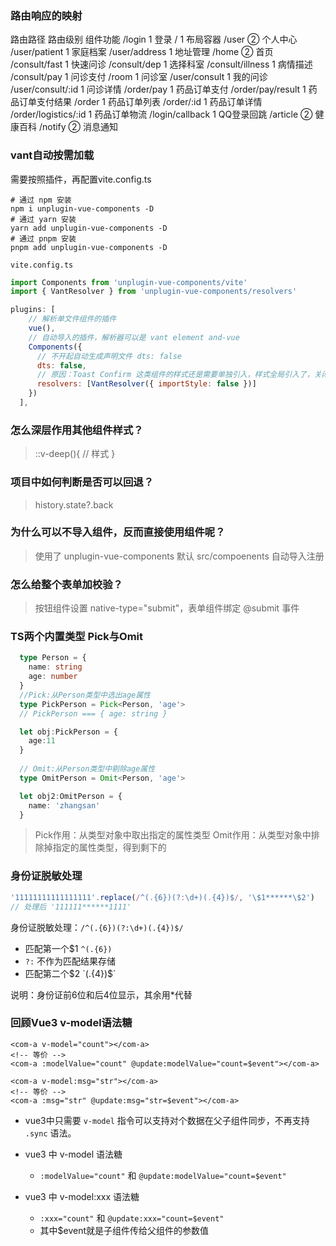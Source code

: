 ### 路由响应的映射
路由路径	路由级别	组件功能
/login	1	登录
/	1	布局容器
/user	②	个人中心
/user/patient	1	家庭档案
/user/address	1	地址管理
/home	②	首页
/consult/fast	1	快速问诊
/consult/dep	1	选择科室
/consult/illness	1	病情描述
/consult/pay	1	问诊支付
/room	1	问诊室
/user/consult	1	我的问诊
/user/consult/:id	1	问诊详情
/order/pay	1	药品订单支付
/order/pay/result	1	药品订单支付结果
/order	1	药品订单列表
/order/:id	1	药品订单详情
/order/logistics/:id	1	药品订单物流
/login/callback	1	QQ登录回跳
/article	②	健康百科
/notify	②	消息通知

### vant自动按需加载
需要按照插件，再配置vite.config.ts
```
# 通过 npm 安装
npm i unplugin-vue-components -D
# 通过 yarn 安装
yarn add unplugin-vue-components -D
# 通过 pnpm 安装
pnpm add unplugin-vue-components -D
```
`vite.config.ts`
```js
import Components from 'unplugin-vue-components/vite'
import { VantResolver } from 'unplugin-vue-components/resolvers'

plugins: [
    // 解析单文件组件的插件
    vue(),
    // 自动导入的插件，解析器可以是 vant element and-vue
    Components({
      // 不开起自动生成声明文件 dts: false
      dts: false,
      // 原因：Toast Confirm 这类组件的样式还是需要单独引入，样式全局引入了，关闭自动引入
      resolvers: [VantResolver({ importStyle: false })]
    })
  ],
```

### 怎么深层作用其他组件样式？
> ::v-deep(){ // 样式 }

### 项目中如何判断是否可以回退？
> history.state?.back

### 为什么可以不导入组件，反而直接使用组件呢？
> 使用了 unplugin-vue-components 默认 src/compoenents 自动导入注册

### 怎么给整个表单加校验？
> 按钮组件设置 native-type="submit"，表单组件绑定 @submit 事件

### TS两个内置类型 Pick与Omit
```ts
  type Person = {
    name: string
    age: number
  }
  //Pick:从Person类型中选出age属性
  type PickPerson = Pick<Person, 'age'>
  // PickPerson === { age: string }

  let obj:PickPerson = {
    age:11
  }
  
  // Omit:从Person类型中剔除age属性
  type OmitPerson = Omit<Person, 'age'>

  let obj2:OmitPerson = {
    name: 'zhangsan'
  }
```
>Pick作用：从类型对象中取出指定的属性类型
>Omit作用：从类型对象中排除掉指定的属性类型，得到剩下的



### 身份证脱敏处理

```ts
'11111111111111111'.replace(/^(.{6})(?:\d+)(.{4})$/, '\$1******\$2')
// 处理后 '111111******1111'
```

身份证脱敏处理：`/^(.{6})(?:\d+)(.{4})$/`

- 匹配第一个$1 `^(.{6})`
- `?:` 不作为匹配结果存储
- 匹配第二个$2 `(.{4})$`

说明：身份证前6位和后4位显示，其余用*代替



### 回顾Vue3 v-model语法糖

```vue
<com-a v-model="count"></com-a>
<!-- 等价 -->
<com-a :modelValue="count" @update:modelValue="count=$event"></com-a>
```

```vue
<com-a v-model:msg="str"></com-a>
<!-- 等价 -->
<com-a :msg="str" @update:msg="str=$event"></com-a>
```

- vue3中只需要 `v-model` 指令可以支持对个数据在父子组件同步，不再支持 `.sync` 语法。

- vue3 中 v-model 语法糖
  - `:modelValue="count"` 和 `@update:modelValue="count=$event"`
- vue3 中 v-model:xxx 语法糖
  - `:xxx="count"` 和 `@update:xxx="count=$event"`
  - 其中$event就是子组件传给父组件的参数值

